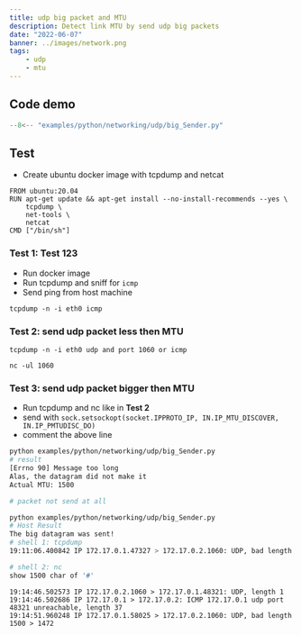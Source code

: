 ```yaml
---
title: udp big packet and MTU
description: Detect link MTU by send udp big packets
date: "2022-06-07"
banner: ../images/network.png
tags:
    - udp
    - mtu
---
```



## Code demo
```python title="udp" linenums="1" hl_lines="1"
--8<-- "examples/python/networking/udp/big_Sender.py"
```

## Test
- Create ubuntu docker image with tcpdump and netcat

```
FROM ubuntu:20.04
RUN apt-get update && apt-get install --no-install-recommends --yes \
    tcpdump \
    net-tools \ 
    netcat
CMD ["/bin/sh"]
```

### Test 1: Test 123
- Run docker image
- Run tcpdump and sniff for `icmp`
- Send ping from host machine
  
```
tcpdump -n -i eth0 icmp
```

### Test 2: send udp packet less then MTU

```title="docker shell1"
tcpdump -n -i eth0 udp and port 1060 or icmp
```

```title="docker shell2"
nc -ul 1060
```

### Test 3: send udp packet bigger then MTU
- Run tcpdump and nc like in **Test 2**
- send with `sock.setsockopt(socket.IPPROTO_IP, IN.IP_MTU_DISCOVER, IN.IP_PMTUDISC_DO)`
- comment the above line


```bash title="with IP_PMTUDISC_DO"
python examples/python/networking/udp/big_Sender.py
# result
[Errno 90] Message too long
Alas, the datagram did not make it
Actual MTU: 1500

# packet not send at all
```

```bash title="without setsockopt"
python examples/python/networking/udp/big_Sender.py
# Host Result
The big datagram was sent!
# shell 1: tcpdump
19:11:06.400842 IP 172.17.0.1.47327 > 172.17.0.2.1060: UDP, bad length 1500 > 1472

# shell 2: nc
show 1500 char of '#'
```

```
19:14:46.502573 IP 172.17.0.2.1060 > 172.17.0.1.48321: UDP, length 1
19:14:46.502686 IP 172.17.0.1 > 172.17.0.2: ICMP 172.17.0.1 udp port 48321 unreachable, length 37
19:14:51.960248 IP 172.17.0.1.58025 > 172.17.0.2.1060: UDP, bad length 1500 > 1472
```